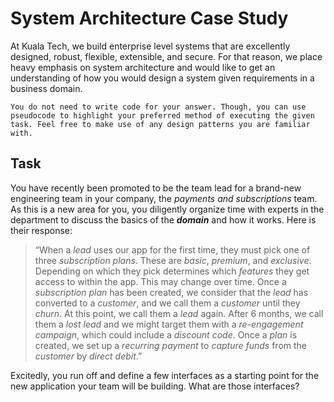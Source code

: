 # System Architecture Case Study

At Kuala Tech, we build enterprise level systems that are excellently designed,
robust, flexible, extensible, and secure. For that reason, we place heavy emphasis
on system architecture and would like to get an understanding of how you would
design a system given requirements in a business domain.

    You do not need to write code for your answer. Though, you can use pseudocode to highlight your preferred method of executing the given task. Feel free to make use of any design patterns you are familiar with.

## Task

You have recently been promoted to be the team lead for a brand-new engineering team
in your company, the *payments and subscriptions* team. As this is a new area for
you, you diligently organize time with experts in the department to discuss the
basics of the ***domain*** and how it works. Here is their response:

> “When a *lead* uses our app for the first time, they must pick one of three
*subscription plans*. These are *basic*, *premium*, and *exclusive*. Depending on
which they pick determines which *features* they get access to within the app. This
may change over time. Once a *subscription plan* has been created, we consider that
the *lead* has converted to a *customer*, and we call them a *customer* until they
*churn*. At this point, we call them a *lead* again. After 6 months, we call them a
*lost lead* and we might target them with a *re-engagement campaign*, which could
include a *discount code*. Once a *plan* is created, we set up a *recurring payment*
to *capture funds* from the *customer* by *direct debit*.”

Excitedly, you run off and define a few interfaces as a starting point for the new
application your team will be building. What are those interfaces?
